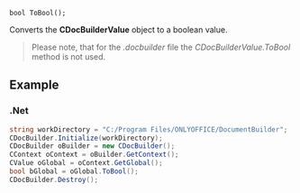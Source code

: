 `bool ToBool();`

Converts the **CDocBuilderValue** object to a boolean value.

> Please note, that for the *.docbuilder* file the *CDocBuilderValue.ToBool* method is not used.

## Example

### .Net

```cs
string workDirectory = "C:/Program Files/ONLYOFFICE/DocumentBuilder";
CDocBuilder.Initialize(workDirectory);
CDocBuilder oBuilder = new CDocBuilder();
CContext oContext = oBuilder.GetContext();
CValue oGlobal = oContext.GetGlobal();
bool bGlobal = oGlobal.ToBool();
CDocBuilder.Destroy();
```
